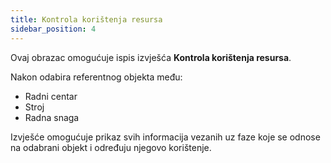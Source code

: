 ```yaml
---
title: Kontrola korištenja resursa
sidebar_position: 4
---
```


Ovaj obrazac omogućuje ispis izvješća **Kontrola korištenja resursa**.

Nakon odabira referentnog objekta među:  

- Radni centar
- Stroj
- Radna snaga

Izvješće omogućuje prikaz svih informacija vezanih uz faze koje se odnose na odabrani objekt i određuju njegovo korištenje. 
